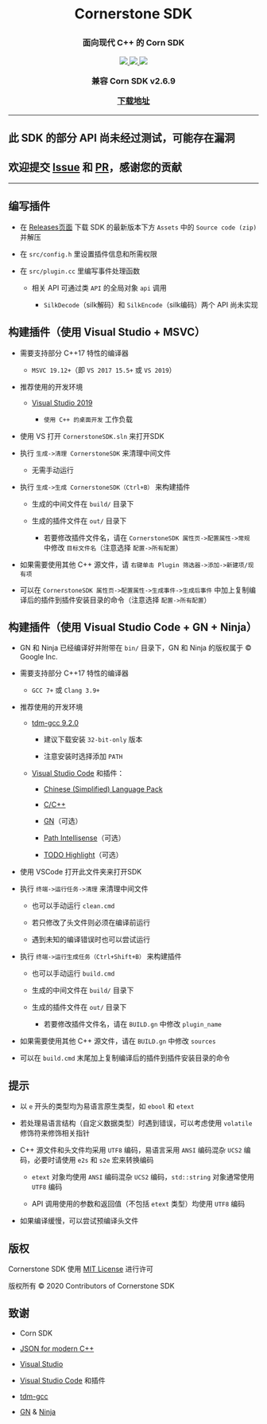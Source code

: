 <h1>
  <p align=center>
    <b>
      Cornerstone SDK
    </b>
  </p>
</h1>

<h3>
  <p align="center">
    面向现代 C++ 的 Corn SDK
  </p>

  <p align="center">
    <a href="https://github.com/Sc-Softs/CornerstoneSDK/releases">
      <img src="https://img.shields.io/badge/release-v0.2.1-important.svg" />
    </a>
    <a href="https://zh.cppreference.com/w/cpp/17">
      <img src="https://img.shields.io/badge/language-C++17-informational.svg" />
    </a>
    <a href="./LICENSE">
        <img src="https://img.shields.io/badge/license-MIT-success.svg" />
    </a>
  </p>
  <p align="center">
    兼容 Corn SDK v2.6.9
  </p>
  <p align="center">
    <a href="https://github.com/Sc-Softs/CornerstoneSDK/releases">
      下载地址
    </a>
  </p>
</h3>

---

## **此 SDK 的部分 API 尚未经过测试，可能存在漏洞**

## **欢迎提交 [Issue](https://github.com/Sc-Softs/CornerstoneSDK/issues) 和 [PR](https://github.com/Sc-Softs/CornerstoneSDK/pulls)，感谢您的贡献**

---

## 编写插件

- 在 [Releases页面](https://github.com/Sc-Softs/CornerstoneSDK/releases) 下载 SDK 的最新版本下方 `Assets` 中的 `Source code (zip)` 并解压

- 在 `src/config.h` 里设置插件信息和所需权限

- 在 `src/plugin.cc` 里编写事件处理函数

  - 相关 API 可通过类 `API` 的全局对象 `api` 调用

    - `SilkDecode`（silk解码）和 `SilkEncode`（silk编码）两个 API 尚未实现

## 构建插件（使用 Visual Studio + MSVC）
- 需要支持部分 C++17 特性的编译器

  - `MSVC 19.12+`（即 `VS 2017 15.5+` 或 `VS 2019`）

- 推荐使用的开发环境

  - [Visual Studio 2019](https://visualstudio.microsoft.com/vs/) 

    - `使用 C++ 的桌面开发` 工作负载

- 使用 VS 打开 `CornerstoneSDK.sln` 来打开SDK

- 执行 `生成->清理 CornerstoneSDK` 来清理中间文件

  - 无需手动运行

- 执行 `生成->生成 CornerstoneSDK（Ctrl+B）` 来构建插件

  - 生成的中间文件在 `build/` 目录下

  - 生成的插件文件在 `out/` 目录下

    - 若要修改插件文件名，请在 `CornerstoneSDK 属性页->配置属性->常规` 中修改 `目标文件名`（注意选择 `配置->所有配置`）

- 如果需要使用其他 C++ 源文件，请 `右键单击 Plugin 筛选器->添加->新建项/现有项`

- 可以在 `CornerstoneSDK 属性页->配置属性->生成事件->生成后事件` 中加上复制编译后的插件到插件安装目录的命令（注意选择 `配置->所有配置`）

## 构建插件（使用 Visual Studio Code + GN + Ninja）
- GN 和 Ninja 已经编译好并附带在 `bin/` 目录下，GN 和 Ninja 的版权属于 &copy; Google Inc.

- 需要支持部分 C++17 特性的编译器

  - `GCC 7+` 或 `Clang 3.9+`

- 推荐使用的开发环境

  - [tdm-gcc 9.2.0](https://jmeubank.github.io/tdm-gcc/)

    - 建议下载安装 `32-bit-only` 版本

    - 注意安装时选择添加 `PATH`

  - [Visual Studio Code](https://code.visualstudio.com/) 和插件：

    - [Chinese (Simplified) Language Pack](https://marketplace.visualstudio.com/items?itemName=MS-CEINTL.vscode-language-pack-zh-hans)

    - [C/C++](https://marketplace.visualstudio.com/items?itemName=ms-vscode.cpptools)

    - [GN](https://marketplace.visualstudio.com/items?itemName=npclaudiu.vscode-gn)（可选）

    - [Path Intellisense](https://marketplace.visualstudio.com/items?itemName=christian-kohler.path-intellisense)（可选）

    - [TODO Highlight](https://marketplace.visualstudio.com/items?itemName=wayou.vscode-todo-highlight)（可选）

- 使用 VSCode 打开此文件夹来打开SDK

- 执行 `终端->运行任务->清理` 来清理中间文件

  - 也可以手动运行 `clean.cmd`

  - 若只修改了头文件则必须在编译前运行

  - 遇到未知的编译错误时也可以尝试运行

- 执行 `终端->运行生成任务（Ctrl+Shift+B）` 来构建插件

  - 也可以手动运行 `build.cmd`

  - 生成的中间文件在 `build/` 目录下

  - 生成的插件文件在 `out/` 目录下

    - 若要修改插件文件名，请在 `BUILD.gn` 中修改 `plugin_name`

- 如果需要使用其他 C++ 源文件，请在 `BUILD.gn` 中修改 `sources`

- 可以在 `build.cmd` 末尾加上复制编译后的插件到插件安装目录的命令

## 提示
- 以 `e` 开头的类型均为易语言原生类型，如 `ebool` 和 `etext`

- 若处理易语言结构（自定义数据类型）时遇到错误，可以考虑使用 `volatile` 修饰符来修饰相关指针

- C++ 源文件和头文件均采用 `UTF8` 编码，易语言采用 `ANSI` 编码混杂 `UCS2` 编码，必要时请使用 `e2s` 和 `s2e` 宏来转换编码

  - `etext` 对象均使用 `ANSI` 编码混杂 `UCS2` 编码，`std::string` 对象通常使用 `UTF8` 编码

  - API 调用使用的参数和返回值（不包括 `etext` 类型）均使用 `UTF8` 编码

- 如果编译缓慢，可以尝试预编译头文件

## 版权

Cornerstone SDK 使用 [MIT License](./LICENSE) 进行许可

版权所有 &copy; 2020 Contributors of Cornerstone SDK

## 致谢

- Corn SDK

- [JSON for modern C++](https://github.com/nlohmann/json)

- [Visual Studio](https://visualstudio.microsoft.com/vs/)

- [Visual Studio Code](https://code.visualstudio.com/) 和插件

- [tdm-gcc](https://jmeubank.github.io/tdm-gcc/)

- [GN](https://gn.googlesource.com/gn/) & [Ninja](http://www.ninja-build.org/)
